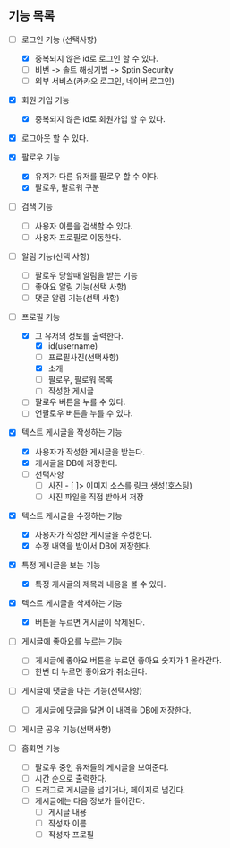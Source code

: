 ## 기능 목록
- [ ] 로그인 기능 (선택사항)
	- [x] 중복되지 않은 id로 로그인 할 수 있다.
	- [ ] 비번 -> 솔트 해싱기법 -> Sptin Security
	- [ ] 외부 서비스(카카오 로그인, 네이버 로그인)

- [x] 회원 가입 기능
  - [x] 중복되지 않은 id로 회원가입 할 수 있다.

- [x] 로그아웃 할 수 있다.

- [x] 팔로우 기능
	- [x] 유저가 다른 유저를 팔로우 할 수 이다.
	- [x] 팔로우, 팔로워 구분

- [ ] 검색 기능
	- [ ] 사용자 이름을 검색할 수 있다.
	- [ ] 사용자 프로필로 이동한다.

- [ ] 알림 기능(선택 사항)
	- [ ] 팔로우 당할때 알림을 받는 기능
	- [ ] 좋아요 알림 기능(선택 사항)
	- [ ] 댓글 알림 기능(선택 사항)

- [ ] 프로필 기능
	- [x] 그 유저의 정보를 출력한다.
		- [x] id(username)
		- [ ] 프로필사진(선택사항)
		- [x] 소개
		- [ ] 팔로우, 팔로워 목록
		- [ ] 작성한 게시글
	- [ ] 팔로우 버튼을 누를 수 있다.
	- [ ] 언팔로우 버튼을 누를 수 있다.

- [x] 텍스트 게시글을 작성하는 기능
	- [x] 사용자가 작성한 게시글을 받는다.
	- [x] 게시글을 DB에 저장한다.
	- [ ] 선택사항
		- [ ] 사진 - [ ]> 이미지 소스를 링크 생성(호스팅)
		- [ ] 사진 파일을 직접 받아서 저장

- [x] 텍스트 게시글을 수정하는 기능
	- [x] 사용자가 작성한 게시글을 수정한다.
	- [x] 수정 내역을 받아서 DB에 저장한다.

- [x] 특정 게시글을 보는 기능
  - [x] 특정 게시글의 제목과 내용을 볼 수 있다.

- [x] 텍스트 게시글을 삭제하는 기능
	- [x] 버튼을 누르면 게시글이 삭제된다.

- [ ] 게시글에 좋아요를 누르는 기능
	- [ ] 게시글에 좋아요 버튼을 누르면 좋아요 숫자가 1 올라간다.
	- [ ] 한번 더 누르면 좋아요가 취소된다.

- [ ] 게시글에 댓글을 다는 기능(선택사항)
	- [ ] 게시글에 댓글을 달면 이 내역을 DB에 저장한다.

- [ ] 게시글 공유 기능(선택사항)

- [ ] 홈화면 기능
	- [ ] 팔로우 중인 유저들의 게시글을 보여준다.
	- [ ] 시간 순으로 출력한다.
	- [ ] 드래그로 게시글을 넘기거나, 페이지로 넘긴다.
	- [ ] 게시글에는 다음 정보가 들어간다.
		- [ ] 게시글 내용
		- [ ] 작성자 이름
		- [ ] 작성자 프로필
